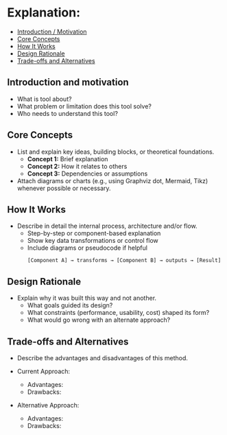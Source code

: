 # Explanation: <File Name>

<!-- toc -->

- [Introduction / Motivation](#introduction--motivation)
- [Core Concepts](#core-concepts)
- [How It Works](#how-it-works)
- [Design Rationale](#design-rationale)
- [Trade-offs and Alternatives](#trade-offs-and-alternatives)

<!-- tocstop -->

## Introduction and motivation

- What is tool about?
- What problem or limitation does this tool solve?
- Who needs to understand this tool?

## Core Concepts

- List and explain key ideas, building blocks, or theoretical foundations.
  - **Concept 1:** Brief explanation
  - **Concept 2:** How it relates to others
  - **Concept 3:** Dependencies or assumptions
- Attach diagrams or charts (e.g., using Graphviz dot, Mermaid, Tikz) whenever
  possible or necessary.

## How It Works

- Describe in detail the internal process, architecture and/or flow.
  - Step-by-step or component-based explanation
  - Show key data transformations or control flow
  - Include diagrams or pseudocode if helpful
    ```markfown
    [Component A] → transforms → [Component B] → outputs → [Result]
    ```

## Design Rationale

- Explain why it was built this way and not another.
  - What goals guided its design?
  - What constraints (performance, usability, cost) shaped its form?
  - What would go wrong with an alternate approach?

## Trade-offs and Alternatives

- Describe the advantages and disadvantages of this method.

- Current Approach:
  - Advantages:
  - Drawbacks:

- Alternative Approach:
  - Advantages:
  - Drawbacks:
